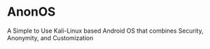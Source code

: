 # AnonOS

A Simple to Use Kali-Linux based Android OS that combines Security, Anonymity, and Customization
